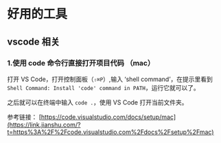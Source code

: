 # 好用的工具

## vscode 相关

### 1.使用 code 命令行直接打开项目代码 （mac）

打开 VS Code，打开控制面板（`⇧⌘P`）,输入 ‘shell command’，在提示里看到 `Shell Command: Install 'code' command in PATH`，运行它就可以了。

之后就可以在终端中输入 `code .`，使用 VS Code 打开当前文件夹。

参考链接：
[https://code.visualstudio.com/docs/setup/mac](https://link.jianshu.com/?t=https%3A%2F%2Fcode.visualstudio.com%2Fdocs%2Fsetup%2Fmac)

